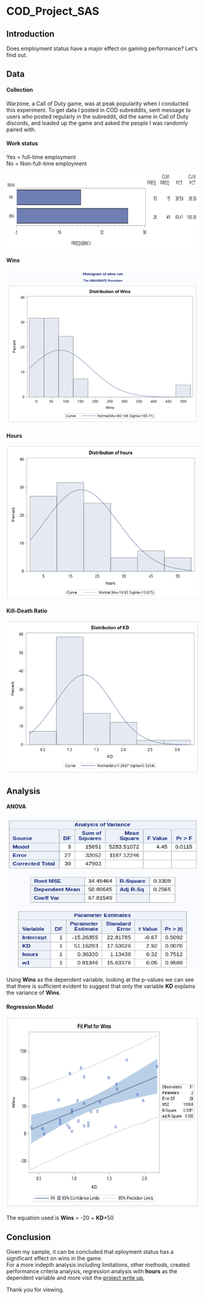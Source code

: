# COD_Project_SAS
 ## Introduction
Does employment status have a major effect on gaming performance? Let's find out.
## Data
#### Collection 
Warzone, a Call of Duty game, was at peak popularity when I conducted this experiment. To get data I posted in COD subreddits, sent message to users who posted regularly in the subreddit, did the same in Call of Duty discords, and loaded up the game and asked the people I was randomly paired with.  

#### Work status
Yes = full-time employment  
No = Non-full-time employment  

<p align="center">
<img src="Assets/Work_summary.png" width="1000" height="200"></img>  
</p>
  
#### Wins

<p align="center"> 
<img src="Assets/Wins_summary.png" width="500" height="400"></img>  
</p>

#### Hours  

<p align="center"> 
<img src="Assets/Hours_summary.png" width="500" height="400"></img>  
</p>

#### Kill-Death Ratio

<p align="center">
<img src="Assets/KD_summary.png" width="500" height="400"></img>  
</p>

## Analysis
#### ANOVA

<p align="center">
<img src="Assets/P_value_interpretation.png" width="500" height="400"></img>  
</p>

Using <b>Wins</b> as the dependent variable, looking at the p-values we can see that there is sufficient evident to suggest that only the variable <b>KD</b> explains the variance of <b>Wins</b>.  
#### Regression Model

<p align="center">
<img src="Assets/Regression_graph.png" width="700" height="500"></img>  
</p>

The equation used is <b>Wins</b> = -20 + <b>KD</b>*50

## Conclusion
Given my sample, it can be concluded that eployment status has a significant effect on wins in the game.  
For a more indepth analysis including limitations, other methods, created performance criteria analysis, regression analysis with <b>hours</b> as the dependent variable and more visit the <a href = CODProjectWriteUp.pdf>project write up.</a>  

Thank you for viewing.
